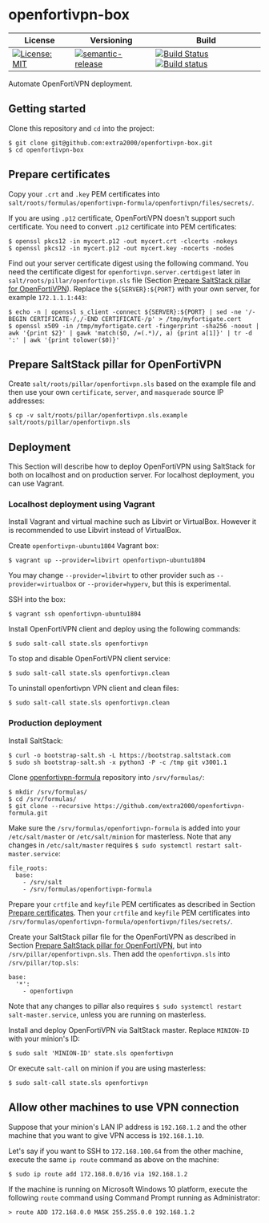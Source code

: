 # openfortivpn-box

| License | Versioning | Build |
| ------- | ---------- | ----- |
| [![License: MIT](https://img.shields.io/badge/License-MIT-yellow.svg)](https://opensource.org/licenses/MIT) | [![semantic-release](https://img.shields.io/badge/%20%20%F0%9F%93%A6%F0%9F%9A%80-semantic--release-e10079.svg)](https://github.com/semantic-release/semantic-release) | [![Build Status](https://travis-ci.com/extra2000/openfortivpn-box.svg?branch=master)](https://travis-ci.com/extra2000/openfortivpn-box) [![Build status](https://ci.appveyor.com/api/projects/status/al6ub31jyhnd83jb/branch/master?svg=true)](https://ci.appveyor.com/project/nikAizuddin/openfortivpn-box/branch/master) |

Automate OpenFortiVPN deployment.


## Getting started

Clone this repository and `cd` into the project:
```
$ git clone git@github.com:extra2000/openfortivpn-box.git
$ cd openfortivpn-box
```


## Prepare certificates

Copy your `.crt` and `.key` PEM certificates into `salt/roots/formulas/openfortivpn-formula/openfortivpn/files/secrets/`.

If you are using `.p12` certificate, OpenFortiVPN doesn't support such certificate. You need to convert `.p12` certificate into PEM certificates:
```
$ openssl pkcs12 -in mycert.p12 -out mycert.crt -clcerts -nokeys
$ openssl pkcs12 -in mycert.p12 -out mycert.key -nocerts -nodes
```

Find out your server certificate digest using the following command. You need the certificate digest for `openfortivpn.server.certdigest` later in `salt/roots/pillar/openfortivpn.sls` file (Section [Prepare SaltStack pillar for OpenFortiVPN](#Prepare-SaltStack-pillar-for-OpenFortiVPN)). Replace the `${SERVER}:${PORT}` with your own server, for example `172.1.1.1:443`:
```
$ echo -n | openssl s_client -connect ${SERVER}:${PORT} | sed -ne '/-BEGIN CERTIFICATE-/,/-END CERTIFICATE-/p' > /tmp/myfortigate.cert
$ openssl x509 -in /tmp/myfortigate.cert -fingerprint -sha256 -noout | awk '{print $2}' | gawk 'match($0, /=(.*)/, a) {print a[1]}' | tr -d ':' | awk '{print tolower($0)}'
```


## Prepare SaltStack pillar for OpenFortiVPN

Create `salt/roots/pillar/openfortivpn.sls` based on the example file and then use your own `certificate`, `server`, and `masquerade` source IP addresses:
```
$ cp -v salt/roots/pillar/openfortivpn.sls.example salt/roots/pillar/openfortivpn.sls
```


## Deployment

This Section will describe how to deploy OpenFortiVPN using SaltStack for both on localhost and on production server. For localhost deployment, you can use Vagrant.


### Localhost deployment using Vagrant

Install Vagrant and virtual machine such as Libvirt or VirtualBox. However it is recommended to use Libvirt instead of VirtualBox.

Create `openfortivpn-ubuntu1804` Vagrant box:
```
$ vagrant up --provider=libvirt openfortivpn-ubuntu1804
```

You may change `--provider=libvirt` to other provider such as `--provider=virtualbox` or `--provider=hyperv`, but this is experimental.

SSH into the box:
```
$ vagrant ssh openfortivpn-ubuntu1804
```

Install OpenFortiVPN client and deploy using the following commands:
```
$ sudo salt-call state.sls openfortivpn
```

To stop and disable OpenFortiVPN client service:
```
$ sudo salt-call state.sls openfortivpn.clean
```

To uninstall openfortivpn VPN client and clean files:
```
$ sudo salt-call state.sls openfortivpn.clean
```


### Production deployment

Install SaltStack:
```
$ curl -o bootstrap-salt.sh -L https://bootstrap.saltstack.com
$ sudo sh bootstrap-salt.sh -x python3 -P -c /tmp git v3001.1
```

Clone [openfortivpn-formula](https://github.com/extra2000/openfortivpn-formula) repository into `/srv/formulas/`:
```
$ mkdir /srv/formulas/
$ cd /srv/formulas/
$ git clone --recursive https://github.com/extra2000/openfortivpn-formula.git
```

Make sure the `/srv/formulas/openfortivpn-formula` is added into your `/etc/salt/master` or `/etc/salt/minion` for masterless. Note that any changes in `/etc/salt/master` requires `$ sudo systemctl restart salt-master.service`:
```
file_roots:
  base:
    - /srv/salt
    - /srv/formulas/openfortivpn-formula
```

Prepare your `crtfile` and `keyfile` PEM certificates as described in Section [Prepare certificates](#Prepare-certificates). Then your `crtfile` and `keyfile` PEM certificates into `/srv/formulas/openfortivpn-formula/openfortivpn/files/secrets/`.

Create your SaltStack pillar file for the OpenFortiVPN as described in Section [Prepare SaltStack pillar for OpenFortiVPN](#Prepare-SaltStack-pillar-for-OpenFortiVPN), but into `/srv/pillar/openfortivpn.sls`. Then add the `openfortivpn.sls` into `/srv/pillar/top.sls`:
```
base:
  '*':
    - openfortivpn
```

Note that any changes to pillar also requires `$ sudo systemctl restart salt-master.service`, unless you are running on masterless.

Install and deploy OpenFortiVPN via SaltStack master. Replace `MINION-ID` with your minion's ID:
```
$ sudo salt 'MINION-ID' state.sls openfortivpn
```

Or execute `salt-call` on minion if you are using masterless:
```
$ sudo salt-call state.sls openfortivpn
```


## Allow other machines to use VPN connection

Suppose that your minion's LAN IP address is `192.168.1.2` and the other machine that you want to give VPN access is `192.168.1.10`.

Let's say if you want to SSH to `172.168.100.64` from the other machine, execute the same `ip route` command as above on the machine:
```
$ sudo ip route add 172.168.0.0/16 via 192.168.1.2
```

If the machine is running on Microsoft Windows 10 platform, execute the following `route` command using Command Prompt running as Administrator:
```
> route ADD 172.168.0.0 MASK 255.255.0.0 192.168.1.2
```
